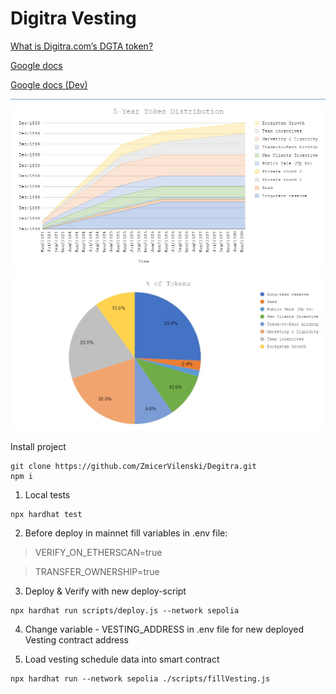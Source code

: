 # Digitra Vesting

[What is Digitra.com’s DGTA token?](https://www.digitra.com/en/what-is-digitra-coms-dgta-token/)

[Google docs](https://docs.google.com/spreadsheets/d/1stxleTTmFQfd4sTY7XreLcD5vYmCTM8PCF66YMcdvFE/edit#gid=1915831371)

[Google docs (Dev)](https://docs.google.com/spreadsheets/d/18hp0wgmIWaXuWRB0w7Gx7R6BLBqeZbdUhsdbK8QQMUQ/edit#gid=0)

![Tokenomics](img/chart1.jpg)  
![Tokenomics](img/chart2.jpg)  

Install project

```shell
git clone https://github.com/ZmicerVilenski/Degitra.git
npm i
```

1. Local tests

```shell
npx hardhat test
```

2. Before deploy in mainnet fill variables in .env file:
> VERIFY_ON_ETHERSCAN=true

> TRANSFER_OWNERSHIP=true

3. Deploy & Verify with new deploy-script

```shell
npx hardhat run scripts/deploy.js --network sepolia
```

4. Change variable - VESTING_ADDRESS in .env file for new deployed Vesting contract address

5. Load vesting schedule data into smart contract

```shell
npx hardhat run --network sepolia ./scripts/fillVesting.js
```